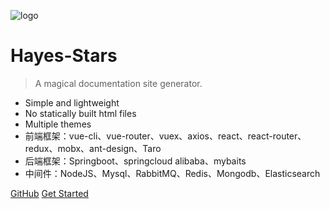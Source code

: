 ![logo](https://docsify.js.org/_media/icon.svg)

# Hayes-Stars

> A magical documentation site generator.

- Simple and lightweight
- No statically built html files
- Multiple themes
- 前端框架：vue-cli、vue-router、vuex、axios、react、react-router、redux、mobx、ant-design、Taro
- 后端框架：Springboot、springcloud alibaba、mybaits
- 中间件：NodeJS、Mysql、RabbitMQ、Redis、Mongodb、Elasticsearch

[GitHub](https://1415801689xing.github.io/Hayes-Stars-Notebook/)
[Get Started](#Hayes-Stars-Notebook)
